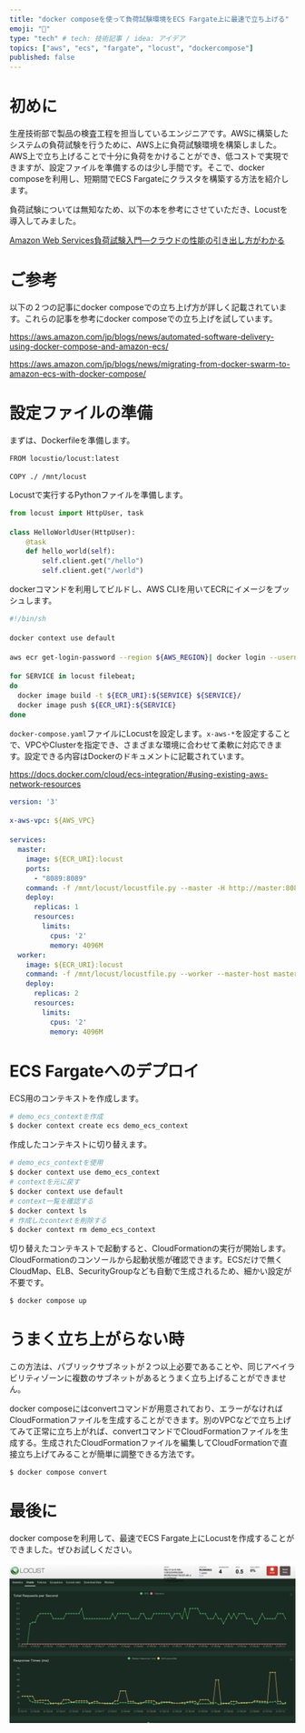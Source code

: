```yaml
---
title: "docker composeを使って負荷試験環境をECS Fargate上に最速で立ち上げる"
emoji: "🐳"
type: "tech" # tech: 技術記事 / idea: アイデア
topics: ["aws", "ecs", "fargate", "locust", "dockercompose"]
published: false
---
```

# 初めに
生産技術部で製品の検査工程を担当しているエンジニアです。AWSに構築したシステムの負荷試験を行うために、AWS上に負荷試験環境を構築しました。AWS上で立ち上げることで十分に負荷をかけることができ、低コストで実現できますが、設定ファイルを準備するのは少し手間です。そこで、docker composeを利用し、短期間でECS Fargateにクラスタを構築する方法を紹介します。

負荷試験については無知なため、以下の本を参考にさせていただき、Locustを導入してみました。

[Amazon Web Services負荷試験入門―クラウドの性能の引き出し方がわかる](https://www.amazon.co.jp/Amazon-Services%E8%B2%A0%E8%8D%B7%E8%A9%A6%E9%A8%93%E5%85%A5%E9%96%80-%E2%80%95%E2%80%95%E3%82%AF%E3%83%A9%E3%82%A6%E3%83%89%E3%81%AE%E6%80%A7%E8%83%BD%E3%81%AE%E5%BC%95%E3%81%8D%E5%87%BA%E3%81%97%E6%96%B9%E3%81%8C%E3%82%8F%E3%81%8B%E3%82%8B-Software-Design-ebook/dp/B075SV3VN3)

# ご参考
以下の２つの記事にdocker composeでの立ち上げ方が詳しく記載されています。これらの記事を参考にdocker composeでの立ち上げを試しています。

https://aws.amazon.com/jp/blogs/news/automated-software-delivery-using-docker-compose-and-amazon-ecs/

https://aws.amazon.com/jp/blogs/news/migrating-from-docker-swarm-to-amazon-ecs-with-docker-compose/

# 設定ファイルの準備

まずは、Dockerfileを準備します。

```Dockerfile:Dockerfile
FROM locustio/locust:latest

COPY ./ /mnt/locust
```

Locustで実行するPythonファイルを準備します。

```python:locustfile.py
from locust import HttpUser, task

class HelloWorldUser(HttpUser):
    @task
    def hello_world(self):
        self.client.get("/hello")
        self.client.get("/world")
```

dockerコマンドを利用してビルドし、AWS CLIを用いてECRにイメージをプッシュします。

```bash
#!/bin/sh

docker context use default

aws ecr get-login-password --region ${AWS_REGION}| docker login --username AWS --password-stdin ${ECR_URI}

for SERVICE in locust filebeat;
do
  docker image build -t ${ECR_URI}:${SERVICE} ${SERVICE}/
  docker image push ${ECR_URI}:${SERVICE}
done
```

`docker-compose.yaml`ファイルにLocustを設定します。`x-aws-*`を設定することで、VPCやClusterを指定でき、さまざまな環境に合わせて柔軟に対応できます。設定できる内容はDockerのドキュメントに記載されています。

https://docs.docker.com/cloud/ecs-integration/#using-existing-aws-network-resources

```yaml:docker-compose.yaml
version: '3'

x-aws-vpc: ${AWS_VPC}

services:
  master:
    image: ${ECR_URI}:locust
    ports:
      - "8089:8089"
    command: -f /mnt/locust/locustfile.py --master -H http://master:8089
    deploy:
      replicas: 1
      resources:
        limits:
          cpus: '2'
          memory: 4096M
  worker:
    image: ${ECR_URI}:locust
    command: -f /mnt/locust/locustfile.py --worker --master-host master
    deploy:
      replicas: 2
      resources:
        limits:
          cpus: '2'
          memory: 4096M
```

# ECS Fargateへのデプロイ
ECS用のコンテキストを作成します。

```bash
# demo_ecs_contextを作成
$ docker context create ecs demo_ecs_context
```

作成したコンテキストに切り替えます。
```bash
# demo_ecs_contextを使用
$ docker context use demo_ecs_context
# contextを元に戻す
$ docker context use default
# context一覧を確認する
$ docker context ls
# 作成したcontextを削除する
$ docker context rm demo_ecs_context
```

切り替えたコンテキストで起動すると、CloudFormationの実行が開始します。CloudFormationのコンソールから起動状態が確認できます。ECSだけで無くCloudMap、ELB、SecurityGroupなども自動で生成されるため、細かい設定が不要です。

```
$ docker compose up
```

# うまく立ち上がらない時
この方法は、パブリックサブネットが２つ以上必要であることや、同じアベイラビリティゾーンに複数のサブネットがあるとうまく立ち上げることができません。

docker composeにはconvertコマンドが用意されており、エラーがなければCloudFormationファイルを生成することができます。別のVPCなどで立ち上げてみて正常に立ち上がれば、convertコマンドでCloudFormationファイルを生成する。生成されたCloudFormationファイルを編集してCloudFormationで直接立ち上げてみることが簡単に調整できる方法です。

```
$ docker compose convert
```

# 最後に
docker composeを利用して、最速でECS Fargate上にLocustを作成することができました。ぜひお試しください。

![](/images/article-0006/locust-monitoring.png)